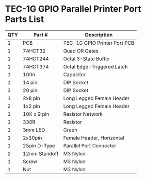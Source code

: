 # TEC-1G GPIO Parallel Printer Port Parts List

| QTY | Part # | Description |
|---|---|---|
| 1 | PCB | TEC-1G GPIO Printer Port PCB |
| 1 | 74HCT32 | Quad OR Gates |
| 1 | 74HCT244 | Octal 3-State Buffer |
| 1 | 74HCT374 | Octal Edge-Triggered Latch |
| 1 | 100n | Capacitor |
| 1 | 14 pin | DIP Socket |
| 3 | 20 pin | DIP Socket |
| 1 | 2x8 pin | Long Legged Female Header |
| 2 | 1x2 pin | Long Legged Female Header |
| 1 | 10K x 9 pin | Resistor Network |
| 1 | 330R | Resistor |
| 1 | 3mm LED | Green |
| 1 | 2x10pin | Female Header, Horizontal |
| 1 | 25pin D-Type | Parallel Port Connector |
| 2 | 12mm Standoff | M3 Nylon |
| 1 | Screw | M3 Nylon |
| 1 | Nut | M3 Nylon |
